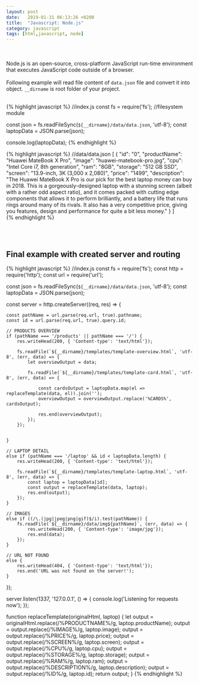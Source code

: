 ```yaml
---
layout: post
date:   2019-01-31 06:13:26 +0200
title:  "Javascript: Node.js"
category: javascript
tags: [html,javascript, node]
---
```



<br /><br />
Node.js is an open-source, cross-platform JavaScript run-time environment that executes JavaScript code outside of a browser.
<br /><br />
Following example will read file content of `data.json` file and convert it into object. `__dirname` is root folder of your project.
<br /><br />


{% highlight javascript %}
//index.js
const fs = require('fs'); //filesystem module

const json = fs.readFileSync(`${__dirname}/data/data.json`, 'utf-8');
const laptopData = JSON.parse(json);

console.log(laptopData);
{% endhighlight %}



{% highlight javascript %}
//data/data.json
[
    {
        "id": "0",
        "productName": "Huawei MateBook X Pro",
        "image": "huawei-matebook-pro.jpg",
        "cpu": "Intel Core i7, 8th generation",
        "ram": "8GB",
        "storage": "512 GB SSD",
        "screen": "13.9-inch, 3K (3,000 x 2,080)",
        "price": "1499",
        "description": "The Huawei MateBook X Pro is our pick for the best laptop money can buy in 2018. This is a gorgeously-designed laptop with a stunning screen (albeit with a rather odd aspect ratio), and it comes packed with cutting edge components that allows it to perform brilliantly, and a battery life that runs rings around many of its rivals. It also has a very competitive price, giving you features, design and performance for quite a bit less money."
    }
]    
{% endhighlight %}

<br /><br />

<h2>Final example with created server and routing</h2>


{% highlight javascript %}
//index.js
const fs = require('fs');
const http = require('http');
const url = require('url');

const json = fs.readFileSync(`${__dirname}/data/data.json`, 'utf-8');
const laptopData = JSON.parse(json);

const server = http.createServer((req, res) => {
    
    const pathName = url.parse(req.url, true).pathname;
    const id = url.parse(req.url, true).query.id;
    
    // PRODUCTS OVERVIEW
    if (pathName === '/products' || pathName === '/') {
        res.writeHead(200, { 'Content-type': 'text/html'});
        
        fs.readFile(`${__dirname}/templates/template-overview.html`, 'utf-8', (err, data) => {
            let overviewOutput = data;
            
            fs.readFile(`${__dirname}/templates/template-card.html`, 'utf-8', (err, data) => {
            
                const cardsOutput = laptopData.map(el => replaceTemplate(data, el)).join('');
                overviewOutput = overviewOutput.replace('%CARDS%', cardsOutput); 
                
                res.end(overviewOutput);
            });
        });
        
        
    }
    
    // LAPTOP DETAIL
    else if (pathName === '/laptop' && id < laptopData.length) {
        res.writeHead(200, { 'Content-type': 'text/html'});
        
        fs.readFile(`${__dirname}/templates/template-laptop.html`, 'utf-8', (err, data) => {
            const laptop = laptopData[id];
            const output = replaceTemplate(data, laptop);
            res.end(output);
        });
    }
    
    // IMAGES
    else if ((/\.(jpg|jpeg|png|gif)$/i).test(pathName)) {
        fs.readFile(`${__dirname}/data/img${pathName}`, (err, data) => {
            res.writeHead(200, { 'Content-type': 'image/jpg'});
            res.end(data);
        });
    }
    
    // URL NOT FOUND
    else {
        res.writeHead(404, { 'Content-type': 'text/html'});
        res.end('URL was not found on the server!');
    }
    
});

server.listen(1337, '127.0.0.1', () => {
    console.log('Listening for requests now');
});

function replaceTemplate(originalHtml, laptop) {
    let output = originalHtml.replace(/%PRODUCTNAME%/g, laptop.productName);
    output = output.replace(/%IMAGE%/g, laptop.image);
    output = output.replace(/%PRICE%/g, laptop.price);
    output = output.replace(/%SCREEN%/g, laptop.screen);
    output = output.replace(/%CPU%/g, laptop.cpu);
    output = output.replace(/%STORAGE%/g, laptop.storage);
    output = output.replace(/%RAM%/g, laptop.ram);
    output = output.replace(/%DESCRIPTION%/g, laptop.description);
    output = output.replace(/%ID%/g, laptop.id);
    return output;
}
{% endhighlight %}
